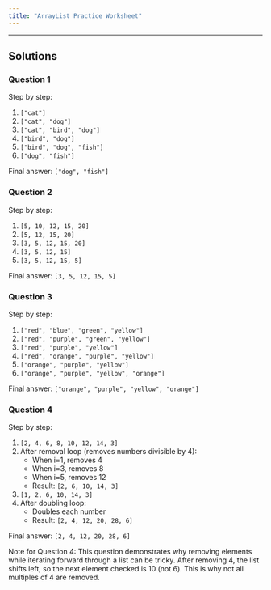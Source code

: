 ```yaml
---
title: "ArrayList Practice Worksheet"
---
```


-------------------
## Solutions

### Question 1
Step by step:
1. `["cat"]`
2. `["cat", "dog"]`
3. `["cat", "bird", "dog"]`
4. `["bird", "dog"]`
5. `["bird", "dog", "fish"]`
6. `["dog", "fish"]`

Final answer: `["dog", "fish"]`

### Question 2
Step by step:
1. `[5, 10, 12, 15, 20]`
2. `[5, 12, 15, 20]`
3. `[3, 5, 12, 15, 20]`
4. `[3, 5, 12, 15]`
5. `[3, 5, 12, 15, 5]`

Final answer: `[3, 5, 12, 15, 5]`

### Question 3
Step by step:
1. `["red", "blue", "green", "yellow"]`
2. `["red", "purple", "green", "yellow"]`
3. `["red", "purple", "yellow"]`
4. `["red", "orange", "purple", "yellow"]`
5. `["orange", "purple", "yellow"]`
6. `["orange", "purple", "yellow", "orange"]`

Final answer: `["orange", "purple", "yellow", "orange"]`

### Question 4
Step by step:
1. `[2, 4, 6, 8, 10, 12, 14, 3]`
2. After removal loop (removes numbers divisible by 4):
   - When i=1, removes 4
   - When i=3, removes 8
   - When i=5, removes 12
   - Result: `[2, 6, 10, 14, 3]`
3. `[1, 2, 6, 10, 14, 3]`
4. After doubling loop:
   - Doubles each number
   - Result: `[2, 4, 12, 20, 28, 6]`

Final answer: `[2, 4, 12, 20, 28, 6]`

Note for Question 4: This question demonstrates why removing elements while iterating forward through a list can be tricky. After removing 4, the list shifts left, so the next element checked is 10 (not 6). This is why not all multiples of 4 are removed.
